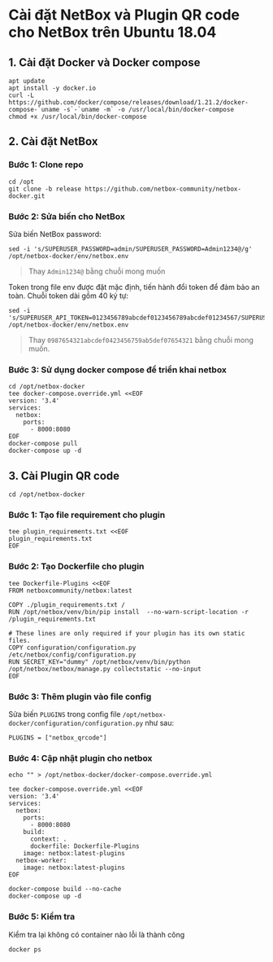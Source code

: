 # Cài đặt NetBox và Plugin QR code cho NetBox trên Ubuntu 18.04

## 1. Cài đặt Docker và Docker compose

```
apt update
apt install -y docker.io
curl -L https://github.com/docker/compose/releases/download/1.21.2/docker-compose-`uname -s`-`uname -m` -o /usr/local/bin/docker-compose
chmod +x /usr/local/bin/docker-compose
```

## 2. Cài đặt NetBox

### Bước 1: Clone repo

```
cd /opt
git clone -b release https://github.com/netbox-community/netbox-docker.git
```

### Bước 2: Sửa biến cho NetBox

Sửa biến NetBox password:

```
sed -i 's/SUPERUSER_PASSWORD=admin/SUPERUSER_PASSWORD=Admin1234@/g' /opt/netbox-docker/env/netbox.env
```

> Thay `Admin1234@` bằng chuỗi mong muốn

Token trong file env được đặt mặc định, tiến hành đổi token để đảm bảo an toàn. Chuỗi token dài gồm 40 ký tự:

```
sed -i 's/SUPERUSER_API_TOKEN=0123456789abcdef0123456789abcdef01234567/SUPERUSER_API_TOKEN=0987654321abcdef0423456759ab5def07654321/g' /opt/netbox-docker/env/netbox.env
```

> Thay `0987654321abcdef0423456759ab5def07654321` bằng chuỗi mong muốn.

### Bước 3: Sử dụng docker compose để triển khai netbox

```
cd /opt/netbox-docker
tee docker-compose.override.yml <<EOF
version: '3.4'
services:
  netbox:
    ports:
      - 8000:8080
EOF
docker-compose pull
docker-compose up -d
```

## 3. Cài Plugin QR code

```
cd /opt/netbox-docker
```

### Bước 1: Tạo file requirement cho plugin

```
tee plugin_requirements.txt <<EOF
plugin_requirements.txt
EOF
```

### Bước 2: Tạo Dockerfile cho plugin

```
tee Dockerfile-Plugins <<EOF
FROM netboxcommunity/netbox:latest

COPY ./plugin_requirements.txt /
RUN /opt/netbox/venv/bin/pip install  --no-warn-script-location -r /plugin_requirements.txt

# These lines are only required if your plugin has its own static files.
COPY configuration/configuration.py /etc/netbox/config/configuration.py
RUN SECRET_KEY="dummy" /opt/netbox/venv/bin/python /opt/netbox/netbox/manage.py collectstatic --no-input
EOF
```

### Bước 3: Thêm plugin vào file config

Sửa biến `PLUGINS` trong config file `/opt/netbox-docker/configuration/configuration.py` như sau:

```
PLUGINS = ["netbox_qrcode"]
```

### Bước 4: Cập nhật plugin cho netbox

```
echo "" > /opt/netbox-docker/docker-compose.override.yml
```

```
tee docker-compose.override.yml <<EOF
version: '3.4'
services:
  netbox:
    ports:
      - 8000:8080
    build:
      context: .
      dockerfile: Dockerfile-Plugins
    image: netbox:latest-plugins
  netbox-worker:
    image: netbox:latest-plugins
EOF
```

```
docker-compose build --no-cache
docker-compose up -d
```

### Bước 5: Kiểm tra

Kiểm tra lại không có container nào lỗi là thành công

```
docker ps
```

